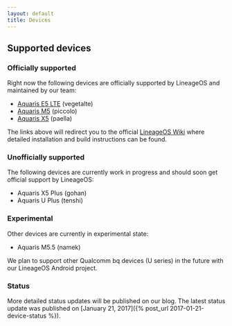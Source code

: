 ```yaml
---
layout: default
title: Devices
---
```


## Supported devices

### Officially supported

Right now the following devices are officially supported by LineageOS and maintained by our team:

* [Aquaris E5 LTE](http://wiki.lineageos.org/vegetalte_info.html) (vegetalte)
* [Aquaris M5](http://wiki.lineageos.org/piccolo_info.html) (piccolo)
* [Aquaris X5](http://wiki.lineageos.org/paella_info.html) (paella)

The links above will redirect you to the official [LineageOS Wiki](http://wiki.lineageos.org/) where detailed installation and build instructions can be found.

### Unofficially supported

The following devices are currently work in progress and should soon get official support by LineageOS:

* Aquaris X5 Plus (gohan)
* Aquaris U Plus (tenshi)

### Experimental

Other devices are currently in experimental state:

* Aquaris M5.5 (namek)

We plan to support other Qualcomm bq devices (U series) in the future with our LineageOS Android project. 

### Status

More detailed status updates will be published on our blog. The latest status update was published on [January 21, 2017]({% post_url 2017-01-21-device-status %}). 
